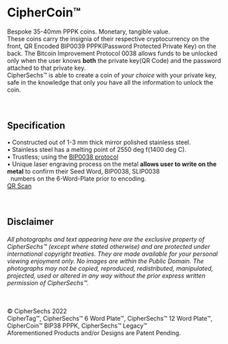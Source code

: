 # CipherCoin™
Bespoke 35-40mm PPPK coins.  Monetary, tangible value.<br/>
These coins carry the insignia of their respective cryptocurrency on the front, QR Encoded BIP0039 PPPK(Password Protected Private Key) on the back. The Bitcoin Improvement Protocol 0038 allows funds to be unlocked only when the user knows **both** the private key(QR Code) and the password attached to that private key.<br/>
CipherSechs™ is able to create a coin of _your choice_ with your private key, safe in the knowledge that only _you_ have all the information to unlock the coin.
<br/>
<br/>
<br/>
## Specification  
• Constructed out of 1-3 mm thick mirror polished stainless steel.<br/>
• Stainless steel has a melting point of 2550 deg f(1400 deg C).<br/>
• Trustless; using the [BIP0038 protocol](https://github.com/bitcoin/bips/blob/master/bip-0038.mediawiki)<br/>
• Unique laser engraving process on the metal **allows user to write on the metal** to confirm their Seed Word, BIP0038, SLIP0038<br/>
&nbsp;&nbsp;numbers on the 6-Word-Plate prior to encoding.<br/>
[QR Scan](https://www.minds.com/newsfeed/1330907732726779917)
<br/>
<br/>
<br/>
## Disclaimer
###### All photographs and text appearing here are the exclusive property of CipherSechs™ (except where stated otherwise) and are protected under international copyright treaties. They are made available for your personal viewing enjoyment only. No images are within the Public Domain. The photographs may not be copied, reproduced, redistributed, manipulated, projected, used or altered in any way without the prior express written permission of CipherSechs™.
<br/>
© CipherSechs 2022<br/>
CipherTag™, CipherSechs™ 6 Word Plate™, CipherSechs™ 12 Word Plate™, CipherCoin™ BIP38 PPPK, CipherSechs™ Legacy™<br/>
Aforementioned Products and/or Designs are Patent Pending.
